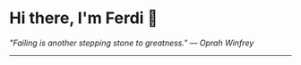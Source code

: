 <h1>Hi there, I'm Ferdi 👋</h1>

<p><em>
  "Failing is another stepping stone to greatness." — Oprah Winfrey
</em></p>

---
